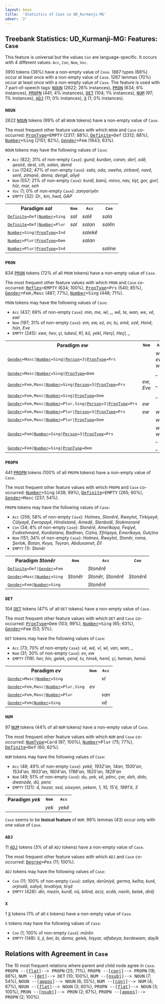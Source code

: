 ```yaml
---
layout: base
title:  'Statistics of Case in UD_Kurmanji-MG'
udver: '2'
---
```


## Treebank Statistics: UD_Kurmanji-MG: Features: `Case`

This feature is universal but the values `Con` are language-specific.
It occurs with 4 different values: `Acc`, `Con`, `Nom`, `Voc`.

3910 tokens (38%) have a non-empty value of `Case`.
1887 types (68%) occur at least once with a non-empty value of `Case`.
1267 lemmas (70%) occur at least once with a non-empty value of `Case`.
The feature is used with 7 part-of-speech tags: <tt><a href="kmr_mg-pos-NOUN.html">NOUN</a></tt> (2622; 26% instances), <tt><a href="kmr_mg-pos-PRON.html">PRON</a></tt> (634; 6% instances), <tt><a href="kmr_mg-pos-PROPN.html">PROPN</a></tt> (441; 4% instances), <tt><a href="kmr_mg-pos-DET.html">DET</a></tt> (104; 1% instances), <tt><a href="kmr_mg-pos-NUM.html">NUM</a></tt> (97; 1% instances), <tt><a href="kmr_mg-pos-ADJ.html">ADJ</a></tt> (11; 0% instances), <tt><a href="kmr_mg-pos-X.html">X</a></tt> (1; 0% instances).

### `NOUN`

2622 <tt><a href="kmr_mg-pos-NOUN.html">NOUN</a></tt> tokens (99% of all `NOUN` tokens) have a non-empty value of `Case`.

The most frequent other feature values with which `NOUN` and `Case` co-occurred: <tt><a href="kmr_mg-feat-PronType.html">PronType</a></tt><tt>=EMPTY</tt> (2317; 88%), <tt><a href="kmr_mg-feat-Definite.html">Definite</a></tt><tt>=Def</tt> (2312; 88%), <tt><a href="kmr_mg-feat-Number.html">Number</a></tt><tt>=Sing</tt> (2151; 82%), <tt><a href="kmr_mg-feat-Gender.html">Gender</a></tt><tt>=Fem</tt> (1643; 63%).

`NOUN` tokens may have the following values of `Case`:

* `Acc` (822; 31% of non-empty `Case`): <em>gund, kurdan, caran, derî, odê, qesirê, dest, cih, salan, demê</em>
* `Con` (1242; 47% of non-empty `Case`): <em>sala, oda, xweha, zirbavê, navê, serê, zimanê, dema, dengê, aliyê</em>
* `Nom` (557; 21% of non-empty `Case`): <em>kurdî, banû, mirov, nav, tişt, gor, gorî, hûr, mar, seh</em>
* `Voc` (1; 0% of non-empty `Case`): <em>zanyariyên</em>
* `EMPTY` (32): <em>Dr., km, hwd, GAP</em>

<table>
  <tr><th>Paradigm <i>sal</i></th><th><tt>Nom</tt></th><th><tt>Acc</tt></th><th><tt>Con</tt></th></tr>
  <tr><td><tt><tt><a href="kmr_mg-feat-Definite.html">Definite</a></tt><tt>=Def</tt>|<tt><a href="kmr_mg-feat-Number.html">Number</a></tt><tt>=Sing</tt></tt></td><td><em>sal</em></td><td><em>salê</em></td><td><em>sala</em></td></tr>
  <tr><td><tt><tt><a href="kmr_mg-feat-Definite.html">Definite</a></tt><tt>=Def</tt>|<tt><a href="kmr_mg-feat-Number.html">Number</a></tt><tt>=Plur</tt></tt></td><td><em>sal</em></td><td><em>salan</em></td><td><em>salên</em></td></tr>
  <tr><td><tt><tt><a href="kmr_mg-feat-Number.html">Number</a></tt><tt>=Sing</tt>|<tt><a href="kmr_mg-feat-PronType.html">PronType</a></tt><tt>=Ind</tt></tt></td><td></td><td><em>salekê</em></td><td></td></tr>
  <tr><td><tt><tt><a href="kmr_mg-feat-Number.html">Number</a></tt><tt>=Plur</tt>|<tt><a href="kmr_mg-feat-PronType.html">PronType</a></tt><tt>=Dem</tt></tt></td><td></td><td><em>salan</em></td><td></td></tr>
  <tr><td><tt><tt><a href="kmr_mg-feat-Number.html">Number</a></tt><tt>=Plur</tt>|<tt><a href="kmr_mg-feat-PronType.html">PronType</a></tt><tt>=Ind</tt></tt></td><td></td><td></td><td><em>saline</em></td></tr>
</table>

### `PRON`

634 <tt><a href="kmr_mg-pos-PRON.html">PRON</a></tt> tokens (72% of all `PRON` tokens) have a non-empty value of `Case`.

The most frequent other feature values with which `PRON` and `Case` co-occurred: <tt><a href="kmr_mg-feat-Reflex.html">Reflex</a></tt><tt>=EMPTY</tt> (634; 100%), <tt><a href="kmr_mg-feat-PronType.html">PronType</a></tt><tt>=Prs</tt> (540; 85%), <tt><a href="kmr_mg-feat-Gender.html">Gender</a></tt><tt>=Fem,Masc</tt> (487; 77%), <tt><a href="kmr_mg-feat-Number.html">Number</a></tt><tt>=Sing</tt> (448; 71%).

`PRON` tokens may have the following values of `Case`:

* `Acc` (437; 69% of non-empty `Case`): <em>min, me, wî, _, wê, te, wan, we, vê, ewî</em>
* `Nom` (197; 31% of non-empty `Case`): <em>em, ew, ez, ev, tu, emê, ezê, Honê, hûn, Eve</em>
* `EMPTY` (245): <em>xwe, hev, çi, tukesî, Kî, kû, yekî, Herçî, Heçî, _</em>

<table>
  <tr><th>Paradigm <i>ew</i></th><th><tt>Nom</tt></th><th><tt>Acc</tt></th></tr>
  <tr><td><tt><tt><a href="kmr_mg-feat-Gender.html">Gender</a></tt><tt>=Masc</tt>|<tt><a href="kmr_mg-feat-Number.html">Number</a></tt><tt>=Sing</tt>|<tt><a href="kmr_mg-feat-Person.html">Person</a></tt><tt>=3</tt>|<tt><a href="kmr_mg-feat-PronType.html">PronType</a></tt><tt>=Prs</tt></tt></td><td></td><td><em>wî, ewî, wi</em></td></tr>
  <tr><td><tt><tt><a href="kmr_mg-feat-Gender.html">Gender</a></tt><tt>=Masc</tt>|<tt><a href="kmr_mg-feat-Number.html">Number</a></tt><tt>=Sing</tt>|<tt><a href="kmr_mg-feat-PronType.html">PronType</a></tt><tt>=Dem</tt></tt></td><td></td><td><em>_</em></td></tr>
  <tr><td><tt><tt><a href="kmr_mg-feat-Gender.html">Gender</a></tt><tt>=Fem,Masc</tt>|<tt><a href="kmr_mg-feat-Number.html">Number</a></tt><tt>=Sing</tt>|<tt><a href="kmr_mg-feat-Person.html">Person</a></tt><tt>=3</tt>|<tt><a href="kmr_mg-feat-PronType.html">PronType</a></tt><tt>=Prs</tt></tt></td><td><em>ew, Eve</em></td><td><em>_</em></td></tr>
  <tr><td><tt><tt><a href="kmr_mg-feat-Gender.html">Gender</a></tt><tt>=Fem,Masc</tt>|<tt><a href="kmr_mg-feat-Number.html">Number</a></tt><tt>=Sing</tt>|<tt><a href="kmr_mg-feat-PronType.html">PronType</a></tt><tt>=Dem</tt></tt></td><td></td><td><em>_</em></td></tr>
  <tr><td><tt><tt><a href="kmr_mg-feat-Gender.html">Gender</a></tt><tt>=Fem,Masc</tt>|<tt><a href="kmr_mg-feat-Number.html">Number</a></tt><tt>=Plur,Sing</tt>|<tt><a href="kmr_mg-feat-Person.html">Person</a></tt><tt>=3</tt>|<tt><a href="kmr_mg-feat-PronType.html">PronType</a></tt><tt>=Prs</tt></tt></td><td><em>ew</em></td><td></td></tr>
  <tr><td><tt><tt><a href="kmr_mg-feat-Gender.html">Gender</a></tt><tt>=Fem,Masc</tt>|<tt><a href="kmr_mg-feat-Number.html">Number</a></tt><tt>=Plur</tt>|<tt><a href="kmr_mg-feat-Person.html">Person</a></tt><tt>=3</tt>|<tt><a href="kmr_mg-feat-PronType.html">PronType</a></tt><tt>=Prs</tt></tt></td><td><em>ew</em></td><td><em>wan</em></td></tr>
  <tr><td><tt><tt><a href="kmr_mg-feat-Gender.html">Gender</a></tt><tt>=Fem,Masc</tt>|<tt><a href="kmr_mg-feat-Number.html">Number</a></tt><tt>=Plur</tt>|<tt><a href="kmr_mg-feat-PronType.html">PronType</a></tt><tt>=Dem</tt></tt></td><td></td><td><em>wan</em></td></tr>
  <tr><td><tt><tt><a href="kmr_mg-feat-Gender.html">Gender</a></tt><tt>=Fem</tt>|<tt><a href="kmr_mg-feat-Number.html">Number</a></tt><tt>=Sing</tt>|<tt><a href="kmr_mg-feat-Person.html">Person</a></tt><tt>=3</tt>|<tt><a href="kmr_mg-feat-PronType.html">PronType</a></tt><tt>=Prs</tt></tt></td><td></td><td><em>wê, we, _</em></td></tr>
  <tr><td><tt><tt><a href="kmr_mg-feat-Gender.html">Gender</a></tt><tt>=Fem</tt>|<tt><a href="kmr_mg-feat-Number.html">Number</a></tt><tt>=Sing</tt>|<tt><a href="kmr_mg-feat-PronType.html">PronType</a></tt><tt>=Dem</tt></tt></td><td></td><td><em>_</em></td></tr>
</table>

### `PROPN`

441 <tt><a href="kmr_mg-pos-PROPN.html">PROPN</a></tt> tokens (100% of all `PROPN` tokens) have a non-empty value of `Case`.

The most frequent other feature values with which `PROPN` and `Case` co-occurred: <tt><a href="kmr_mg-feat-Number.html">Number</a></tt><tt>=Sing</tt> (438; 99%), <tt><a href="kmr_mg-feat-Definite.html">Definite</a></tt><tt>=EMPTY</tt> (265; 60%), <tt><a href="kmr_mg-feat-Gender.html">Gender</a></tt><tt>=Masc</tt> (237; 54%).

`PROPN` tokens may have the following values of `Case`:

* `Acc` (256; 58% of non-empty `Case`): <em>Holmes, Stonêrê, Rweylot, Tirkiyeyê, Cûlyayê, Ewropayê, Hindistanê, Amedê, Stenbolê, Stokmoranê</em>
* `Con` (34; 8% of non-empty `Case`): <em>Stonêrê, Amerîkaya, Feqiyê, Evdirehmanê, Kurdistana, Badînan, Cizîra, Efrîqaya, Emerîkaya, Gulçîna</em>
* `Nom` (151; 34% of non-empty `Case`): <em>Holmes, Rweylot, Stonêr, roma, Şerlok, Botan, Keya, Teyran, Abdusamet, Elî</em>
* `EMPTY` (1): <em>Stonêr</em>

<table>
  <tr><th>Paradigm <i>Stonêr</i></th><th><tt>Nom</tt></th><th><tt>Acc</tt></th><th><tt>Con</tt></th></tr>
  <tr><td><tt><tt><a href="kmr_mg-feat-Definite.html">Definite</a></tt><tt>=Def</tt>|<tt><a href="kmr_mg-feat-Gender.html">Gender</a></tt><tt>=Fem</tt></tt></td><td></td><td><em>Stonêrê</em></td><td></td></tr>
  <tr><td><tt><tt><a href="kmr_mg-feat-Gender.html">Gender</a></tt><tt>=Masc</tt>|<tt><a href="kmr_mg-feat-Number.html">Number</a></tt><tt>=Sing</tt></tt></td><td><em>Stonêr</em></td><td><em>Stonêr, Stonêrê</em></td><td><em>Stonêrê</em></td></tr>
  <tr><td><tt><tt><a href="kmr_mg-feat-Gender.html">Gender</a></tt><tt>=Fem</tt>|<tt><a href="kmr_mg-feat-Number.html">Number</a></tt><tt>=Sing</tt></tt></td><td></td><td><em>Stonêrê</em></td><td></td></tr>
</table>

### `DET`

104 <tt><a href="kmr_mg-pos-DET.html">DET</a></tt> tokens (47% of all `DET` tokens) have a non-empty value of `Case`.

The most frequent other feature values with which `DET` and `Case` co-occurred: <tt><a href="kmr_mg-feat-PronType.html">PronType</a></tt><tt>=Dem</tt> (103; 99%), <tt><a href="kmr_mg-feat-Number.html">Number</a></tt><tt>=Sing</tt> (65; 63%), <tt><a href="kmr_mg-feat-Gender.html">Gender</a></tt><tt>=Fem</tt> (53; 51%).

`DET` tokens may have the following values of `Case`:

* `Acc` (73; 70% of non-empty `Case`): <em>vê, wê, vî, wî, van, wan, _</em>
* `Nom` (31; 30% of non-empty `Case`): <em>ev, ew</em>
* `EMPTY` (119): <em>her, hin, gelek, çend, tu, hinek, hemî, çi, heman, hemû</em>

<table>
  <tr><th>Paradigm <i>ev</i></th><th><tt>Nom</tt></th><th><tt>Acc</tt></th></tr>
  <tr><td><tt><tt><a href="kmr_mg-feat-Gender.html">Gender</a></tt><tt>=Masc</tt>|<tt><a href="kmr_mg-feat-Number.html">Number</a></tt><tt>=Sing</tt></tt></td><td></td><td><em>vî</em></td></tr>
  <tr><td><tt><tt><a href="kmr_mg-feat-Gender.html">Gender</a></tt><tt>=Fem,Masc</tt>|<tt><a href="kmr_mg-feat-Number.html">Number</a></tt><tt>=Plur,Sing</tt></tt></td><td><em>ev</em></td><td></td></tr>
  <tr><td><tt><tt><a href="kmr_mg-feat-Gender.html">Gender</a></tt><tt>=Fem,Masc</tt>|<tt><a href="kmr_mg-feat-Number.html">Number</a></tt><tt>=Plur</tt></tt></td><td></td><td><em>van</em></td></tr>
  <tr><td><tt><tt><a href="kmr_mg-feat-Gender.html">Gender</a></tt><tt>=Fem</tt>|<tt><a href="kmr_mg-feat-Number.html">Number</a></tt><tt>=Sing</tt></tt></td><td></td><td><em>vê</em></td></tr>
</table>

### `NUM`

97 <tt><a href="kmr_mg-pos-NUM.html">NUM</a></tt> tokens (44% of all `NUM` tokens) have a non-empty value of `Case`.

The most frequent other feature values with which `NUM` and `Case` co-occurred: <tt><a href="kmr_mg-feat-NumType.html">NumType</a></tt><tt>=Card</tt> (97; 100%), <tt><a href="kmr_mg-feat-Number.html">Number</a></tt><tt>=Plur</tt> (75; 77%), <tt><a href="kmr_mg-feat-Definite.html">Definite</a></tt><tt>=Def</tt> (60; 62%).

`NUM` tokens may have the following values of `Case`:

* `Acc` (48; 49% of non-empty `Case`): <em>yekê, 1932'an, 14an, 1500'an, 1534'an, 1603'an, 1604'an, 1788'an, 1825'an, 1829'an</em>
* `Nom` (49; 51% of non-empty `Case`): <em>du, yek, sê, pênc, çar, deh, dido, dwanzde, dû, penc</em>
* `EMPTY` (121): <em>4, hezar, sed, siseyan, yekem, 1, 10, 15'ê, 1991'ê, 3</em>

<table>
  <tr><th>Paradigm <i>yek</i></th><th><tt>Nom</tt></th><th><tt>Acc</tt></th></tr>
  <tr><td><tt></tt></td><td><em>yek</em></td><td><em>yekê</em></td></tr>
</table>

`Case` seems to be **lexical feature** of `NUM`. 98% lemmas (43) occur only with one value of `Case`.

### `ADJ`

11 <tt><a href="kmr_mg-pos-ADJ.html">ADJ</a></tt> tokens (3% of all `ADJ` tokens) have a non-empty value of `Case`.

The most frequent other feature values with which `ADJ` and `Case` co-occurred: <tt><a href="kmr_mg-feat-Degree.html">Degree</a></tt><tt>=Pos</tt> (11; 100%).

`ADJ` tokens may have the following values of `Case`:

* `Con` (11; 100% of non-empty `Case`): <em>saliya, derûniyê, germa, kelha, kurê, orjinalê, saliyê, tevahiya, tirşê</em>
* `EMPTY` (428): <em>din, mezin, kurdî, nû, bilind, aciz, ecêb, navîn, belek, dirêj</em>

### `X`

1 <tt><a href="kmr_mg-pos-X.html">X</a></tt> tokens (1% of all `X` tokens) have a non-empty value of `Case`.

`X` tokens may have the following values of `Case`:

* `Con` (1; 100% of non-empty `Case`): <em>mûrên</em>
* `EMPTY` (148): <em>li, ji, ber, bi, dema, gelek, hişyar, alfabeya, berdewam, dayîk</em>

## Relations with Agreement in `Case`

The 10 most frequent relations where parent and child node agree in `Case`:
<tt>PROPN --[<tt><a href="kmr_mg-dep-flat.html">flat</a></tt>]--> PROPN</tt> (25; 71%),
<tt>PROPN --[<tt><a href="kmr_mg-dep-conj.html">conj</a></tt>]--> PROPN</tt> (18; 86%),
<tt>NUM --[<tt><a href="kmr_mg-dep-det.html">det</a></tt>]--> DET</tt> (10; 100%),
<tt>NUM --[<tt><a href="kmr_mg-dep-nsubj.html">nsubj</a></tt>]--> NOUN</tt> (7; 54%),
<tt>NOUN --[<tt><a href="kmr_mg-dep-appos.html">appos</a></tt>]--> NOUN</tt> (6; 55%),
<tt>NUM --[<tt><a href="kmr_mg-dep-conj.html">conj</a></tt>]--> NUM</tt> (4; 67%),
<tt>NOUN --[<tt><a href="kmr_mg-dep-flat.html">flat</a></tt>]--> NOUN</tt> (3; 60%),
<tt>PROPN --[<tt><a href="kmr_mg-dep-flat.html">flat</a></tt>]--> NOUN</tt> (3; 100%),
<tt>PRON --[<tt><a href="kmr_mg-dep-nsubj.html">nsubj</a></tt>]--> PRON</tt> (2; 67%),
<tt>PROPN --[<tt><a href="kmr_mg-dep-appos.html">appos</a></tt>]--> PROPN</tt> (2; 100%).

